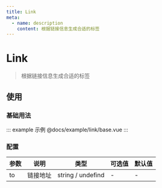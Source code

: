 ```yaml
---
title: Link
meta:
  - name: description
    content: 根据链接信息生成合适的标签
---
```


# Link

> 根据链接信息生成合适的标签

## 使用

### 基础用法

::: example 示例
@docs/example/link/base.vue
:::
### 配置

| 参数 | 说明     | 类型              | 可选值 | 默认值 |
| ---- | -------- | ----------------- | ------ | ------ |
| to   | 链接地址 | string / undefind | -      | -      |
